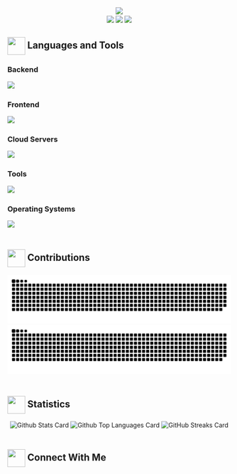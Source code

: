 <div align="center"> <img src="https://readme-typing-svg.herokuapp.com/?font=Josefin+Sans&weight=600&size=50&duration=3000&pause=500&color=539BF5FF&center=true&vCenter=true&random=false&width=800&height=80&lines=👋+Hello!+I'm+Kaled+Barraj;Welcome+to+my+Github!+🎉""/> </div>

<div align="center">
  <a href="https://in.linkedin.com/in/kaled-barraj">
    <img src="https://img.shields.io/badge/Linkedin-0A66C2?style=flat&logo=linkedin&logoColor=FFFFFF&logoSize=auto" height="25"/></a>
  
  <a href="mailto:kaledbarraj@gmail.com">
    <img src="https://img.shields.io/badge/Gmail-EA4335?style=flat&logo=gmail&logoColor=white" height="25"/></a>
    
  <img src="https://visitor-badge.laobi.icu/badge?page_id=KBarraj.KBarraj" height="25"/>
</div>

<h2 align="left"> <img align="center" src="https://media.giphy.com/media/ZjJt7TTkHO2xKbkq2y/giphy.gif" height="40" width="40"/> Languages and Tools </h2>
<div align="left">
  <h3> Backend </h3>
  <img src="https://skillicons.dev/icons?i=cpp,c,py,java,haskell&theme=dark&perline=15"/>
  
  <h3> Frontend </h3>
  <img src="https://skillicons.dev/icons?i=javascript,html,css&theme=dark&perline=15"/>
  
  <h3> Cloud Servers </h3>
  <img src="https://skillicons.dev/icons?i=gcp&=dark&perline=15"/>
  
  <h3> Tools </h3>
  <img src="https://skillicons.dev/icons?i=vscode,github,git,gitlab,githubactions,vim,md,r,neovim&theme=dark&perline=15"/>
  
  <h3> Operating Systems </h3>
  <img src="https://skillicons.dev/icons?i=apple,windows,linux,ubuntu&theme=dark&perline=15"/>
</div>

<br/>

<h2 align="left"> <img align="center" src="https://media.tenor.com/dHk-LfzHrtwAAAAi/linux-computer.gif" height="40" width="40"/> Contributions </h2>
<div align="center">
  <img src="https://raw.githubusercontent.com/KBarraj/KBarraj/Output/github-contribution-grid-snake-light.svg#gh-light-mode-only" alt="Github contribution status"/>
  <img src="https://raw.githubusercontent.com/KBarraj/KBarraj/Output/github-contribution-grid-snake-dark.svg#gh-dark-mode-only" alt="Github contribution status"/>
</div>

<br/>

<h2 align="left"> <img align="center" src="https://media.giphy.com/media/OWL3PWVc6frOwRgkaY/giphy.gif" height="40" width="40"/> Statistics </h2>
<div align="center">
  <img src="https://github-readme-stats.vercel.app/api?username=KBarraj&theme=github_dark_dimmed&border_radius=10&show_icons=true&card_width=100" alt="Github Stats Card"/>
  <img src="https://github-readme-stats.vercel.app/api/top-langs/?username=vaibhavvikas&theme=github_dark_dimmed&border_radius=10&size_weight=0.5&count_weight=0.5&langs_count=8&layout=compact" alt="Github Top Languages Card" height="195"/>
  <img src="https://streak-stats.demolab.com?user=KBarraj&theme=github_dark_dimmed&border_radius=10&card_width=745" alt="GitHub Streaks Card"/>
</div>

<br/>

<h2 align="left"> <img align="center" src="https://media.giphy.com/media/8zCNxwv3LLz0lJ8LcN/giphy.gif" height="40" width="40"/> Connect With Me </h2>
  
<!--
<a href="https://linkedin.com/in/kaled-barraj">
  <img align="center" src="https://raw.githubusercontent.com/rahuldkjain/github-profile-readme-generator/master/src/images/icons/Social/linked-in-alt.svg" alt="kaledbarraj" height="30" width="40"/></a>
  
<!--
**KBarraj/KBarraj** is a ✨ _special_ ✨ repository because its `README.md` (this file) appears on your GitHub profile.
Here are some ideas to get you started:
- 🔭 I’m currently working on ...
- 🌱 I’m currently learning ...
- 👯 I’m looking to collaborate on ...
- 🤔 I’m looking for help with ...
- 💬 Ask me about ...
- 📫 How to reach me: ...
- 😄 Pronouns: ...
- ⚡ Fun fact: ...
-->
